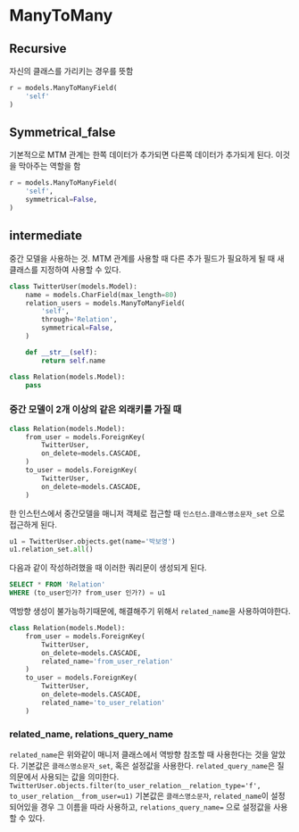﻿# ManyToMany

## Recursive

자신의 클래스를 가리키는 경우를 뜻함
```python
r = models.ManyToManyField(
	'self'
)
```

## Symmetrical_false
기본적으로 MTM 관계는 한쪽 데이터가 추가되면 다른쪽 데이터가 추가되게 된다. 이것을 막아주는 역할을 함
```python
r = models.ManyToManyField(
	'self',
	symmetrical=False,
)
```

## intermediate
중간 모델을 사용하는 것.
MTM 관계를 사용할 때 다른 추가 필드가 필요하게 될 때 새 클래스를 지정하여 사용할 수 있다.
```python
class TwitterUser(models.Model):
    name = models.CharField(max_length=80)
    relation_users = models.ManyToManyField(
        'self',
        through='Relation',
        symmetrical=False,
    )

    def __str__(self):
        return self.name

class Relation(models.Model):
	pass
```

### 중간 모델이 2개 이상의 같은 외래키를 가질 때

```python
class Relation(models.Model):
	from_user = models.ForeignKey(
		TwitterUser,
		on_delete=models.CASCADE,
	)
	to_user = models.ForeignKey(
		TwitterUser,
		on_delete=models.CASCADE,
	)
```

한 인스턴스에서 중간모델을 매니저 객체로 접근할 때 `인스턴스`.`클래스명소문자_set` 으로 접근하게 된다.
```python
u1 = TwitterUser.objects.get(name='박보영')
u1.relation_set.all()
```
다음과 같이 작성하려했을 때 이러한 쿼리문이 생성되게 된다.
```sql
SELECT * FROM 'Relation'
WHERE (to_user인가? from_user 인가?) = u1
```
역방향 생성이 불가능하기때문에, 해결해주기 위해서 `related_name`을 사용하여야한다.

```python
class Relation(models.Model):
	from_user = models.ForeignKey(
		TwitterUser,
		on_delete=models.CASCADE,
		related_name='from_user_relation'
	)
	to_user = models.ForeignKey(
		TwitterUser,
		on_delete=models.CASCADE,
		related_name='to_user_relation'
	)
```

### related_name, relations_query_name

`related_name`은 위와같이 매니저 클래스에서 역방향 참조할 때 사용한다는 것을 알았다.
기본값은 `클래스명소문자_set`, 혹은 설정값을 사용한다.
`related_query_name`은 질의문에서 사용되는 값을 의미한다.
`TwitterUser.objects.filter(to_user_relation__relation_type='f', to_user_relation__from_user=u1)`
기본값은 `클래스명소문자`, `related_name`이 설정되어있을 경우 그 이름을 따라 사용하고, `relations_query_name=` 으로 설정값을 사용할 수 있다.
